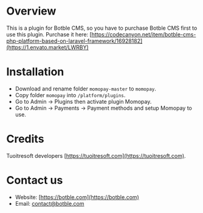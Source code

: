 # Overview

This is a plugin for Botble CMS, so you have to purchase Botble CMS first to use this plugin.
Purchase it
here: [https://codecanyon.net/item/botble-cms-php-platform-based-on-laravel-framework/16928182](https://1.envato.market/LWRBY)

# Installation

- Download and rename folder `momopay-master` to `momopay`.
- Copy folder `momopay` into `/platform/plugins`.
- Go to Admin -> Plugins then activate plugin Momopay.
- Go to Admin -> Payments -> Payment methods and setup Momopay to use.

# Credits

Tuoitresoft developers [https://tuoitresoft.com](https://tuoitresoft.com).

# Contact us

- Website: [https://botble.com](https://botble.com)
- Email: [contact@botble.com](mailto:contact@botble.com)
